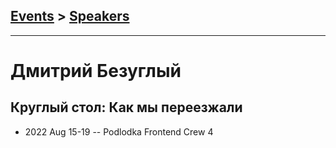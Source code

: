 ## [Events](../README.md) > [Speakers](../speakers.md)
---

# Дмитрий Безуглый

## Круглый стол: Как мы переезжали
- 2022 Aug 15-19 -- Podlodka Frontend Crew 4    
